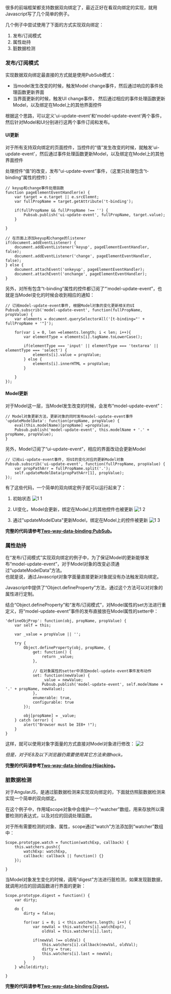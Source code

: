 很多的前端框架都支持数据双向绑定了，最近正好在看双向绑定的实现，就用Javascript写了几个简单的例子。

几个例子中尝试使用了下面的方式实现双向绑定：

1. 发布/订阅模式
2. 属性劫持
3. 脏数据检测



### 发布/订阅模式

实现数据双向绑定最直接的方式就是使用PubSub模式：

- 当model发生改变的时候，触发Model change事件，然后通过响应的事件处理函数更新界面
- 当界面更新的时候，触发UI change事件， 然后通过相应的事件处理函数更新Model，以及绑定在Model上的其他界面控件

根据这个思路，可以定义'ui-update-event'和'model-update-event'两个事件，然后针对Model和UI分别进行这两个事件订阅和发布。


#### UI更新
对于所有支持双向绑定的页面控件，当控件的“值”发生改变的时候，就触发'ui-update-event'，然后通过事件处理函数更新Model，以及绑定在Model上的其他界面控件

处理控件“值”的改变，发布“ui-update-event”事件，（这里只处理包含“t-binding”属性的控件）：

    // keyup和change事件处理函数
    function pageElementEventHandler(e) {
        var target = e.target || e.srcElemnt;
        var fullPropName = target.getAttribute('t-binding');

        if(fullPropName && fullPropName !== '') {
            Pubsub.publish('ui-update-event', fullPropName, target.value);
        }

    }
    
    // 在页面上添加keyup和change的listener
    if(document.addEventListener) {
        document.addEventListener('keyup', pageElementEventHandler, false);
        document.addEventListener('change', pageElementEventHandler, false);
    } else {
        document.attachEvent('onkeyup', pageElementEventHandler);
        document.attachEvent('onchange', pageElementEventHandler);
    } 
    
另外，对所有包含“t-binding”属性的控件都订阅了“'model-update-event”，也就是当Model变化的时候会收到相应的通知：

    // 订阅model-update-event事件, 根据Model对象的变化更新相关的UI
    Pubsub.subscrib('model-update-event', function(fullPropName, propValue) {   
        var elements = document.querySelectorAll('[t-binding="' + fullPropName + '"]');

        for(var i = 0, len =elements.length; i < len; i++){
            var elementType = elements[i].tagName.toLowerCase();

            if(elementType === 'input' || elementType === 'textarea' || elementType === 'select') {
                elements[i].value = propValue;
            } else {
                elements[i].innerHTML = propValue;
            }

        }
    });    

#### Model更新

对于Model这一层，当Model发生改变的时候，会发布“model-update-event”：

	// Model对象更新方法，更新对象的同时发布model-update-event事件
    'updateModelData': function(propName, propValue) {    
        eval(this.modelName)[propName] =propValue;   
        Pubsub.publish('model-update-event', this.modelName + '.' + propName, propValue);
    }

另外，Model订阅了“ui-update-event”，相应的界面改动会更新Model

    // 订阅ui-update-event事件, 将UI的变化对应的更新Model对象
    Pubsub.subscrib('ui-update-event', function(fullPropName, propValue) {
        var propPathArr = fullPropName.split('.');
        self.updateModelData(propPathArr[1], propValue);
    });
    
    
有了这些代码，一个简单的双向绑定例子就可以运行起来了：

1. 初始状态
![1 1](https://cloud.githubusercontent.com/assets/5880320/18007454/b8b5892e-6bd6-11e6-9bfb-bf7a6c1a0458.PNG)

2. UI变化，Model会更新，绑定在Model上的其他控件也被更新
![1 2](https://cloud.githubusercontent.com/assets/5880320/18007447/b4967b50-6bd6-11e6-8f35-f13753e1b342.PNG)

3. 通过"updateModelData"更新Model，绑定在Model上的控件被更新
![1 3](https://cloud.githubusercontent.com/assets/5880320/18007451/b64c3728-6bd6-11e6-825d-b4940628c4fb.PNG)
    
    
**完整的代码请参考[Two-way-data-binding:PubSub](https://github.com/WilberTian/Two-way-data-binding)。**


    
    
### 属性劫持

在“发布/订阅模式”实现双向绑定的例子中，为了保证Model的更新能够发布“model-update-event”，对于Model对象的改变必须通过“updateModelData”方法。     
也就是说，通过Javascript对象字面量直接更新对象就没有办法触发双向绑定。

Javascript中提供了“Object.defineProperty”方法，通过这个方法可以对对象的属性进行定制。

结合“Object.defineProperty”和“发布/订阅模式”，对Model属性的set方法进行重定义，将“model-update-event”事件的发布直接放在Model属性的setter中：

    'defineObjProp': function(obj, propName, propValue) {
        var self = this;

        var _value = propValue || '';

        try {
            Object.defineProperty(obj, propName, {
                get: function() {
                    return _value; 
                },
                
				// 在对象属性的setter中添加model-update-event事件发布动作
                set: function(newValue) {
                    _value = newValue;
                    Pubsub.publish('model-update-event', self.modelName + '.' + propName, newValue);
                },
                enumerable: true,
                configurable: true
            });

            obj[propName] = _value;
        } catch (error) {
            alert("Browser must be IE8+ !");
        }
    }


这样，就可以使用对象字面量的方式直接对Model对象进行修改：
![2](https://cloud.githubusercontent.com/assets/5880320/18007450/b5b06a00-6bd6-11e6-8d2a-ab4933472736.PNG)

    
*但是，对于IE8及以下浏览器仍需要使用其它方法来做hack。*


**完整的代码请参考[Two-way-data-binding:Hijacking](https://github.com/WilberTian/Two-way-data-binding)。**




### 脏数据检测

对于AngularJS，是通过脏数据检测来实现双向绑定的，下面就仿照脏数据检测来实现一个简单的双向绑定。

在这个例子中，作用域scope对象中会维护一个“watcher”数组，用来存放所以需要检测的表达式，以及对应的回调处理函数。

对于所有需要检测的对象、属性，scope通过“watch”方法添加到“watcher”数组中：

    Scope.prototype.watch = function(watchExp, callback) {
        this.watchers.push({
            watchExp: watchExp,
            callback: callback || function() {}
        });

    }

    
当Model对象发生变化的时候，调用“digest”方法进行脏检测，如果发现脏数据，就调用对应的回调函数进行界面的更新：
    
    Scope.prototype.digest = function() {
        var dirty;

        do { 
            dirty = false;

            for(var i = 0; i < this.watchers.length; i++) {
                var newVal = this.watchers[i].watchExp(),
                    oldVal = this.watchers[i].last;

                if(newVal !== oldVal) {
                    this.watchers[i].callback(newVal, oldVal);
                    dirty = true;
                    this.watchers[i].last = newVal;
                }
            }
        } while(dirty);

    }

**完整的代码请参考[Two-way-data-binding:Digest](https://github.com/WilberTian/Two-way-data-binding)。**
    



